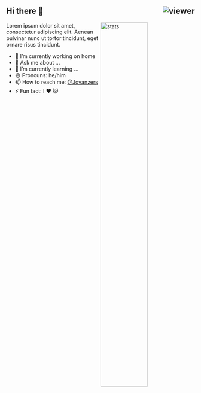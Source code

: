 ## Hi there 👋 <img align="right" src="https://komarev.com/ghpvc/?username=jovanzers&style=flat&color=blueviolet" alt="viewer" />

<img align="right" width="50%" src="https://github-readme-stats.vercel.app/api?username=jovanzers&show_icons=true&theme=radical&include_all_commits=true&count_private=true" alt="stats" />

Lorem ipsum dolor sit amet, consectetur adipiscing elit. Aenean pulvinar nunc ut tortor tincidunt, eget ornare risus tincidunt.

- 🔭 I’m currently working on home
- 💬 Ask me about ...
- 🌱 I’m currently learning ...
- 😄 Pronouns: he/him
- 📫 How to reach me: [@Jovanzers](https://twitter.com/jovanzers)
- ⚡ Fun fact: I ❤️ 😺

<!-- ![](https://github-readme-stats.vercel.app/api/top-langs/?username=jovanzers&layout=compact&theme=radical) -->

<!-- <a href="https://github.com/WinTenDev/WinTenBot.NET">
  <img align="left" src="https://github-readme-stats.vercel.app/api/pin/?username=WinTenDev&repo=WinTenBot.NET&theme=radical" />
</a>
<a href="https://github.com/WinTenDev/WinNetMeter">
  <img align="left" src="https://github-readme-stats.vercel.app/api/pin/?username=WinTenDev&repo=WinNetMeter&theme=radical" />
</a> --!>
